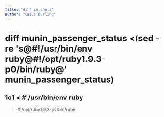 ```yaml
---
title: "diff in shell"
author: "Caius Durling"
---
```


# diff munin_passenger_status <(sed -re 's@#!/usr/bin/env ruby@#!/opt/ruby1.9.3-p0/bin/ruby@' munin_passenger_status)
1c1
< #!/usr/bin/env ruby
---
> #!/opt/ruby1.9.3-p0/bin/ruby
